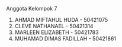 Anggota Kelompok 7
1. AHMAD MIFTAHUL HUDA - 50421075
2. CLEVE NATHANAEL - 50421314
3. MARLEEN ELIZABETH - 50421783
4. MUHAMAD DIMAS FADILLAH - 50421861
